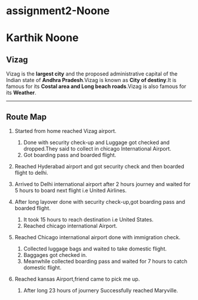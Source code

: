 # assignment2-Noone
# Karthik Noone
## Vizag
Vizag is the **largest city** and the proposed administrative capital of the Indian state of **Andhra Pradesh**.Vizag is known as **City of destiny**.It is famous for its **Costal area and Long beach roads**.Vizag is also famous for its **Weather**.

****
## Route Map
1. Started from home reached Vizag airport.
   1. Done with security check-up and Luggage got checked and dropped.They said to collect in chicago International Airport.
   2. Got boarding pass and boarded flight.
  
2. Reached Hyderabad airport and got security check and then boarded flight to delhi.

3. Arrived to Delhi international airport after 2 hours journey and waited for 5 hours to board next flight i.e United Airlines.

4. After long layover done with security check-up,got boarding pass and boarded flight.
   1. It took 15 hours to reach destination i.e United States.
   2. Reached chicago international Airport.

5. Reached Chicago international airport done with immigration check.
   1. Collected luggage bags and waited to take domestic flight.
   2. Baggages got checked in.
   3. Meanwhile collected boarding pass and waited for 7 hours to catch domestic flight.

6. Reached kansas Airport,friend came to pick me up.
   1. After long 23 hours of journery Successfully reached Maryville.